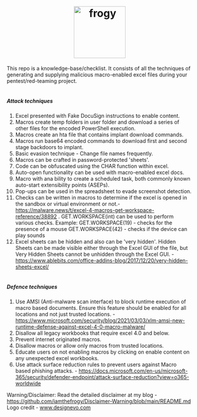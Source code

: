 <h1 align="center">
  <a href="https://github.com/iamthefrogy/frogy"><img src="https://user-images.githubusercontent.com/8291014/111030700-a4cf2180-83fb-11eb-840b-39185a478d85.png" alt="frogy" height=140px></a>
  </h1>
This repo is a knowledge-base/checklist. It consists of all the techniques of generating and supplying malicious macro-enabled excel files during your pentest/red-teaming project.<br/><br/>
    
##### Attack techniques
1. Excel presented with Fake DocuSign instructions to enable content.
2. Macros create temp folders in user folder and download a series of other files for the encoded PowerShell execution.
3. Macros create an hta file that contains implant download commands.
4. Macros run base64 encoded commands to download first and second stage backdoors to implant.
5. Basic evasion technique - Change file names frequently.
6. Macros can be crafted in password-protected 'sheets'.
7. Code can be obfuscated using the CHAR function within excel.
8. Auto-open functionality can be used with macro-enabled excel docs.
9. Macro with ana bility to create a scheduled task, both commonly known auto-start extensibility points (ASEPs).
10. Pop-ups can be used in the spreadsheet to evade screenshot detection.
11. Checks can be written in macros to determine if the excel is opened in the sandbox or virtual environment or not.- https://malware.news/t/excel-4-macros-get-workspace-reference/38892 . GET.WORKSPACE(int) can be used to perform various checks. Example:
GET.WORKSPACE(19) - checks for the presence of a mouse
GET.WORKSPACE(42) - checks if the device can play sounds
10. Excel sheets can be hidden and also can be 'very hidden'. Hidden Sheets can be made visible either through the Excel GUI of the file, but Very Hidden Sheets cannot be unhidden through the Excel GUI. - https://www.ablebits.com/office-addins-blog/2017/12/20/very-hidden-sheets-excel/<br/><br/>

##### Defence techniques
1. Use AMSI (Anti-malware scan interface) to block runtime execution of macro based documents. Ensure this feature should be enabled for all locations and not just trusted locations. - https://www.microsoft.com/security/blog/2021/03/03/xlm-amsi-new-runtime-defense-against-excel-4-0-macro-malware/
2. Disallow all legacy workbooks that require excel 4.0 and below.
3. Prevent internet originated macros.
4. Disallow macros or allow only macros from trusted locations.
5. Educate users on not enabling macros by clicking on enable content on any unexpected excel workbooks.
6. Use attack surface reduction rules to prevent users against Macro based phishing attacks. - https://docs.microsoft.com/en-us/microsoft-365/security/defender-endpoint/attack-surface-reduction?view=o365-worldwide

Warning/Disclaimer: Read the detailed disclaimer at my blog - https://github.com/iamthefrogy/Disclaimer-Warning/blob/main/README.md <br/>
Logo credit - www.designevo.com
